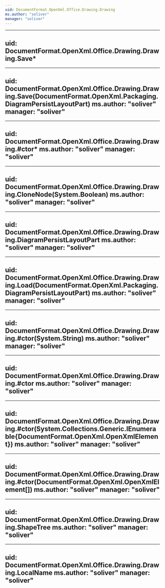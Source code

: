 ```yaml
---
uid: DocumentFormat.OpenXml.Office.Drawing.Drawing
ms.author: "soliver"
manager: "soliver"
---
```


---
uid: DocumentFormat.OpenXml.Office.Drawing.Drawing.Save*
---

---
uid: DocumentFormat.OpenXml.Office.Drawing.Drawing.Save(DocumentFormat.OpenXml.Packaging.DiagramPersistLayoutPart)
ms.author: "soliver"
manager: "soliver"
---

---
uid: DocumentFormat.OpenXml.Office.Drawing.Drawing.#ctor*
ms.author: "soliver"
manager: "soliver"
---

---
uid: DocumentFormat.OpenXml.Office.Drawing.Drawing.CloneNode(System.Boolean)
ms.author: "soliver"
manager: "soliver"
---

---
uid: DocumentFormat.OpenXml.Office.Drawing.Drawing.DiagramPersistLayoutPart
ms.author: "soliver"
manager: "soliver"
---

---
uid: DocumentFormat.OpenXml.Office.Drawing.Drawing.Load(DocumentFormat.OpenXml.Packaging.DiagramPersistLayoutPart)
ms.author: "soliver"
manager: "soliver"
---

---
uid: DocumentFormat.OpenXml.Office.Drawing.Drawing.#ctor(System.String)
ms.author: "soliver"
manager: "soliver"
---

---
uid: DocumentFormat.OpenXml.Office.Drawing.Drawing.#ctor
ms.author: "soliver"
manager: "soliver"
---

---
uid: DocumentFormat.OpenXml.Office.Drawing.Drawing.#ctor(System.Collections.Generic.IEnumerable{DocumentFormat.OpenXml.OpenXmlElement})
ms.author: "soliver"
manager: "soliver"
---

---
uid: DocumentFormat.OpenXml.Office.Drawing.Drawing.#ctor(DocumentFormat.OpenXml.OpenXmlElement[])
ms.author: "soliver"
manager: "soliver"
---

---
uid: DocumentFormat.OpenXml.Office.Drawing.Drawing.ShapeTree
ms.author: "soliver"
manager: "soliver"
---

---
uid: DocumentFormat.OpenXml.Office.Drawing.Drawing.LocalName
ms.author: "soliver"
manager: "soliver"
---
